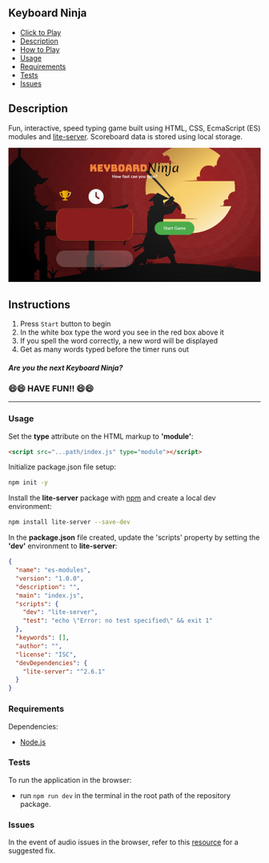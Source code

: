 ## Keyboard Ninja
 
- [Click to Play](https://moorebarrett-jodiann.github.io/keyboard-ninja/)
- [Description](#description)
- [How to Play](#instructions)
- [Usage](#usage)
- [Requirements](#requirements)
- [Tests](#tests)
- [Issues](#issues)

## Description

Fun, interactive, speed typing game built using HTML, CSS, EcmaScript (ES) modules and [lite-server](https://www.npmjs.com/package/light-server).
Scoreboard data is stored using local storage.

![Splash Screen](./src/images/game-screenshots/splash-screen.png?raw=true "Game Splash Screen")

## Instructions

1. Press ```Start``` button to begin
2. In the white box type the word you see in the red box above it
3. If you spell the word correctly, a new word will be displayed
4. Get as many words typed before the timer runs out

##### Are you the next Keyboard Ninja? ####
### 😄😄 HAVE FUN!! 😄😄 ###

-----------------------------------------------------------------

### Usage

Set the **type** attribute on the HTML markup to **'module'**:

```html
<script src="...path/index.js" type="module"></script>
```

Initialize package.json file setup:

```sh
npm init -y
```

Install the **lite-server** package with [npm](https://www.npmjs.org/) and create a local dev environment:

```sh
npm install lite-server --save-dev
```

In the **package.json** file created, update the 'scripts' property by setting the **'dev'** environment to **lite-server**:

```json
{
  "name": "es-modules",
  "version": "1.0.0",
  "description": "",
  "main": "index.js",
  "scripts": {
    "dev": "lite-server",
    "test": "echo \"Error: no test specified\" && exit 1"
  },
  "keywords": [],
  "author": "",
  "license": "ISC",
  "devDependencies": {
    "lite-server": "^2.6.1"
  }
}
```

### Requirements

Dependencies:
- [Node.js](https://nodejs.org/)

### Tests

To run the application in the browser:

- run `npm run dev` in the terminal in the root path of the repository package.


### Issues
In the event of audio issues in the browser, refer to this  [resource](https://www.alphr.com/fixes-sound-not-working-chrome/) for a suggested fix.